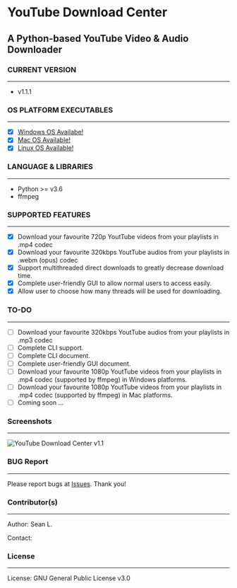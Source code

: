 # YouTube Download Center

## A Python-based YouTube Video &amp; Audio Downloader

### CURRENT VERSION
-----
- v1.1.1

### OS PLATFORM EXECUTABLES
-----
- [x] [Windows OS Availabe!](https://github.com/seanlee31/youtube-download-center/releases/download/v1.1/youtube-download-center-latest-win.exe) 
- [x] [Mac OS Available!](https://github.com/seanlee31/youtube-download-center/releases/download/v1.1/youtube-download-center-latest-mac)
- [x] [Linux OS Available!](https://github.com/seanlee31/youtube-download-center/releases/download/v1.1/youtube-download-center-latest-linux)

### LANGUAGE & LIBRARIES
-----
- Python >= v3.6
- ffmpeg

### SUPPORTED FEATURES
-----
- [x] Download your favourite 720p YoutTube videos from your playlists in .mp4 codec
- [x] Download your favourite 320kbps YoutTube audios from your playlists in .webm (opus) codec
- [x] Support multithreaded direct downloads to greatly decrease download time.
- [x] Complete user-friendly GUI to allow normal users to access easily.
- [x] Allow user to choose how many threads will be used for downloading.

### TO-DO
-----
- [ ] Download your favourite 320kbps YoutTube audios from your playlists in .mp3 codec
- [ ] Complete CLI support.
- [ ] Complete CLI document.
- [ ] Complete user-friendly GUI document.
- [ ] Download your favourite 1080p YoutTube videos from your playlists in .mp4 codec (supported by ffmpeg) in Windows platforms.
- [ ] Download your favourite 1080p YoutTube videos from your playlists in .mp4 codec (supported by ffmpeg) in Mac platforms.
- [ ] Coming soon ...

### Screenshots
-----
![YouTube Download Center v1.1](https://i.imgur.com/4Z9Q0PW.png) 

### BUG Report
-----
Please report bugs at [Issues](https://github.com/seanlee31/youtube-dc/issues "Issues"). Thank you!

### Contributor(s)
-----
Author: Sean L.

Contact: 

### License
-----
License: GNU General Public License v3.0
